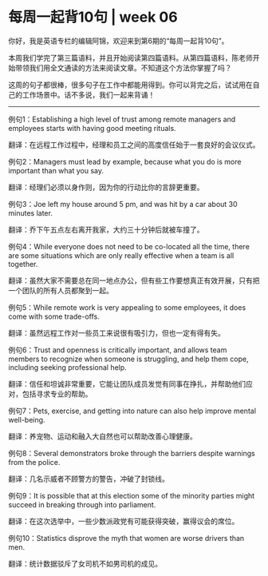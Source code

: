 # 每周一起背10句 | week 06
你好，我是英语专栏的编辑阿锦，欢迎来到第6期的“每周一起背10句”。

本周我们学完了第三篇语料，并且开始阅读第四篇语料。从第四篇语料，陈老师开始带领我们用全文通读的方法来阅读文章。不知道这个方法你掌握了吗？

这周的句子都很棒，很多句子在工作中都能用得到。你可以背完之后，试试用在自己的工作场景中。话不多说，我们一起来背诵！

* * *

例句1：Establishing a high level of trust among remote managers and employees starts with having good meeting rituals.

翻译：在远程工作过程中，经理和员工之间的高度信任始于一套良好的会议仪式。

例句2：Managers must lead by example, because what you do is more important than what you say.

翻译：经理们必须以身作则，因为你的行动比你的言辞更重要。

例句3：Joe left my house around 5 pm, and was hit by a car about 30 minutes later.

翻译：乔下午五点左右离开我家，大约三十分钟后就被车撞了。

例句4：While everyone does not need to be co-located all the time, there are some situations which are only really effective when a team is all together.

翻译：虽然大家不需要总在同一地点办公，但有些工作要想真正有效开展，只有把一个团队的所有人员都聚到一起。

例句5：While remote work is very appealing to some employees, it does come with some trade-offs.

翻译：虽然远程工作对一些员工来说很有吸引力，但也一定有得有失。

例句6：Trust and openness is critically important, and allows team members to recognize when someone is struggling, and help them cope, including seeking professional help.

翻译：信任和坦诚非常重要，它能让团队成员发觉有同事在挣扎，并帮助他们应对，包括寻求专业的帮助。

例句7：Pets, exercise, and getting into nature can also help improve mental well-being.

翻译：养宠物、运动和融入大自然也可以帮助改善心理健康。

例句8：Several demonstrators broke through the barriers despite warnings from the police.

翻译：几名示威者不顾警方的警告，冲破了封锁线。

例句9：It is possible that at this election some of the minority parties might succeed in breaking through into parliament.

翻译：在这次选举中，一些少数派政党有可能获得突破，赢得议会的席位。

例句10：Statistics disprove the myth that women are worse drivers than men.

翻译：统计数据驳斥了女司机不如男司机的成见。